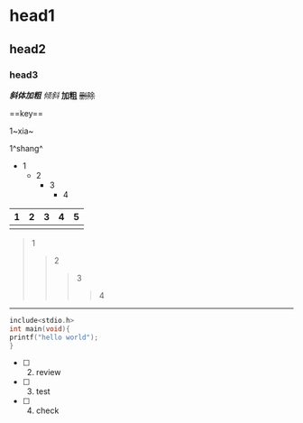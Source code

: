 # head1

## head2

### head3

***斜体加粗***
*倾斜*
**加粗**
~~删除~~

==key==

1~xia~

1^shang^

+ 1
	+ 2
		+ 3
			+ 4



|  1   |  2   |  3   |  4   |  5   |
| :--: | :--: | :--: | :--: | :--: |
|      |      |      |      |      |



> 1
>
> > 2
> >
> > > 3
> > >
> > > > 4



****

```c
include<stdio.h>
int main(void){
printf("hello world");
}
```



+ [ ] 2. review
+ [ ] 3. test
+ [ ] 4. check

